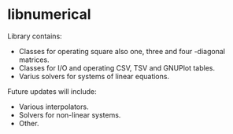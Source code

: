 # libnumerical
Library contains:

- Classes for operating square also one, three and four -diagonal matrices.
- Classes for I/O and operating CSV, TSV and GNUPlot tables.
- Varius solvers for systems of linear equations.

Future updates will include:
- Various interpolators.
- Solvers for non-linear systems.
- Other.
